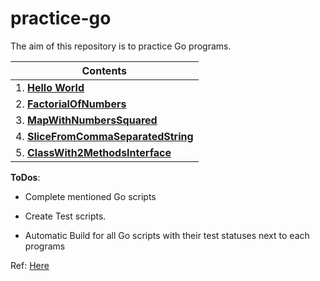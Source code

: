 # practice-go

The aim of this repository is to practice Go programs.


| Contents|
| ---------------------- |
| 1. [**Hello World**](https://github.com/Praveenk8051/practice-go/tree/main/HelloWorld) |
| 2. [**FactorialOfNumbers**](https://github.com/Praveenk8051/practice-go/tree/main/FactorialOfNumbers) |
| 3. [**MapWithNumbersSquared**](https://github.com/Praveenk8051/practice-go/tree/main/MapWithNumbersSquared) |
| 4. [**SliceFromCommaSeparatedString**](https://github.com/Praveenk8051/practice-go/tree/main/SliceFromCommaSeparatedString) |
| 5. [**ClassWith2MethodsInterface**](https://github.com/Praveenk8051/practice-go/tree/main/ClassWith2MethodsInterface) |



**ToDos**:

* Complete mentioned Go scripts

* Create Test scripts.

* Automatic Build for all Go scripts with their test statuses next to each programs


Ref: [Here](https://github.com/cblte/100-golang-exercises/blob/main/exercises_beginner.adoc)